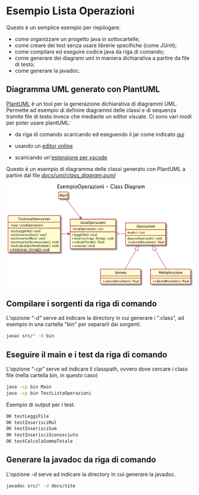 # Esempio Lista Operazioni

Questo è un semplice esempio per riepilogare:

- come organizzare un progetto java in sottocartelle;
- come creare dei test senza usare librerie specifiche (come JUnit);
- come compilare ed eseguire codice java da riga di comando;
- come generare dei diagrami uml in maniera dichiarativa a partire da file di testo;
- come generare la javadoc.

## Diagramma UML generato con PlantUML

[PlantUML](https://plantuml.com) è un tool per la generazione dichiarativa di diagrammi UML. Permette ad esempio di definire diagrammi delle classi e di sequenza tramite file di testo invece che mediante un editor visuale. Ci sono vari modi per poter usare plantUML:

- da riga di comando scaricando ed eseguendo il jar come indicato [qui](https://plantuml.com/starting)

- usando un [editor online](https://www.planttext.com)

- scaricando un'[estensione per vscode](https://marketplace.visualstudio.com/items?itemName=jebbs.plantuml)

Questo è un esempio di diagramma delle classi generato con PlantUML a partire dal file [*docs/uml/class_diagram.puml*](docs/uml/class_diagram.puml)

![Diagramma delle Classi](docs/uml/class_diagram.png)

## Compilare i sorgenti da riga di comando

L'opzione *"-d"* serve ad indicare la directory in cui generare i ".class", ad esempio in una cartella "bin" per separarli dai sorgenti.

```bash
javac src/* -d bin
```

## Eseguire il main e i test da riga di comando

L'opzione *"-cp"* serve ad indicare il classpath, ovvero dove cercare i class file (nella cartella bin, in questo caso)

```bash
java -cp bin Main
java -cp bin TestListaOperazioni
```

Esempio di output per i test:

```bash
OK testLeggiFile
OK testInserisciMul
OK testInserisciSum
OK testInserisciSconosciuto
OK testCalcolaSommaTotale
```

## Generare la javadoc da riga di comando

L'opzione *-d* serve ad indicare la directory in cui generare la javadoc.

```bash
javadoc src/* -d docs/site
```

